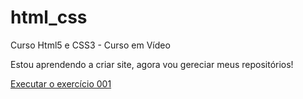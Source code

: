 # html_css
 Curso Html5 e CSS3 - Curso em Vídeo


 Estou aprendendo a criar site, agora vou gereciar meus repositórios!

 <a href="https://joaogabrielguimaraes.github.io/html_css/exercicios/modulo 1/ex001/index.html">Executar o exercício 001</a>